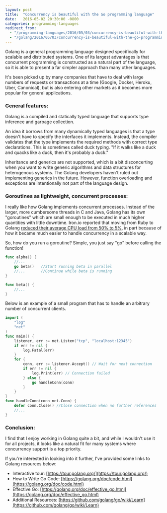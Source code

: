 ```yaml
---
layout: post
title:  "Concurrency is beautiful with the Go programming language"
date:   2016-05-02 20:30:00 -0800
categories: programming-languages
redirect_from:
  - "/programming-languages/2016/05/03/concurrency-is-beautiful-with-the-go-programming-language"
  - "/golang/2016/05/03/concurrency-is-beautiful-with-the-go-programming-language"
---
```

Golang is a general programming language designed specifically for scalable and distributed systems.  One of its largest advantages is that concurrent programming is constructed as a natural part of the language, so it is able to present a far simpler approach than many other languages.

It's been picked up by many companies that have to deal with large numbers of requests or transactions at a time (Google, Docker, Heroku, Uber, Canonical), but is also entering other markets as it becomes more popular for general applications.

### General features:

Golang is a compiled and statically typed language that supports type inference and garbage collection.

An idea it borrows from many dynamically typed languages is that a type doesn't have to specify the interfaces it implements.  Instead, the compiler validates that the type implements the required methods with correct type declarations.  This is sometimes called duck typing.  "If it walks like a duck and quacks like a duck, then it's probably a duck."

Inheritance and generics are not supported, which is a bit disconcerting when you want to write generic algorithms and data structures for heterogenous systems.  The Golang developers haven't ruled out implementing generics in the future.  However, function overloading and exceptions are intentionally not part of the language design.

### Goroutines as lightweight, concurrent processes:

I really like how Golang implements concurrent processes.  Instead of the larger, more cumbersome threads in C and Java, Golang has its own "goroutines" which are small enough to be executed in much higher quantities with little downtime.  Iron.io reported that moving from Ruby to Golang [reduced their average CPU load from 50% to 5%](https://www.iron.io/how-we-went-from-30-servers-to-2-go/), in part because of how it became much easier to handle concurrency in a scalable way.

So, how do you run a goroutine? Simple, you just say "go" before calling the function!

```go
func alpha() {
	//...
	go beta()	//Start running beta in parallel
	//...		//Continue while beta is running
}

func beta() {
	//...
}
```

Below is an example of a small program that has to handle an arbitrary number of concurrent clients.

```go
import (
	"log"
	"net"
)
func main() {
	listener, err := net.Listen("tcp", "localhost:12345")
	if err != nil {
		log.Fatal(err)
	}
	for {
		conn, err := listener.Accept() // Wait for next connection
		if err != nil {
			log.Print(err) // Connection failed
		} else {
			go handleConn(conn)
		}
	}
}
func handleConn(conn net.Conn) {
	defer conn.Close() //Close connection when no further references
	//...
}
```

### Conclusion:

I find that I enjoy working in Golang quite a bit, and while I wouldn't use it for all projects, it looks like a natural fit for many systems where concurrency support is a top priority.

If you're interested in looking into it further, I've provided some links to Golang resources below:

* Interactive tour: [https://tour.golang.org/](https://tour.golang.org/)
* How to Write Go Code: [https://golang.org/doc/code.html](https://golang.org/doc/code.html)
* Effective Go: [https://golang.org/doc/effective_go.html](https://golang.org/doc/effective_go.html)
* Additional Resources: [https://github.com/golang/go/wiki/Learn](https://github.com/golang/go/wiki/Learn)
